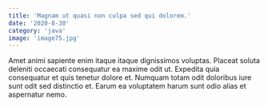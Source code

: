 ```yaml
---
title: 'Magnam ut quasi non culpa sed qui dolorem.'
date: '2020-8-30'
category: 'java'
image: 'image75.jpg'
---
```


Amet animi sapiente enim itaque itaque dignissimos voluptas.
Placeat soluta deleniti occaecati consequatur ea maxime odit ut.
Expedita quia consequatur et quis tenetur dolore et.
Numquam totam odit doloribus iure sunt odit sed distinctio et.
Earum ea voluptatem harum sunt odio alias et aspernatur nemo.
